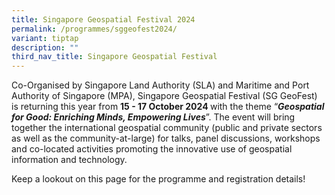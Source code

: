 ```yaml
---
title: Singapore Geospatial Festival 2024
permalink: /programmes/sggeofest2024/
variant: tiptap
description: ""
third_nav_title: Singapore Geospatial Festival
---
```

<p>Co-Organised by Singapore Land Authority (SLA) and Maritime and Port Authority
of Singapore (MPA), Singapore Geospatial Festival (SG GeoFest) is returning
this year from <strong>15 - 17 October 2024 </strong>with the theme “<strong><em>Geospatial for Good: Enriching Minds, Empowering Lives</em></strong>”.
The event will bring together the international geospatial community (public
and private sectors as well as the community-at-large) for talks, panel
discussions, workshops and co-located activities promoting the innovative
use of geospatial information and technology.</p>
<p>Keep a lookout on this page for the programme and registration details!</p>